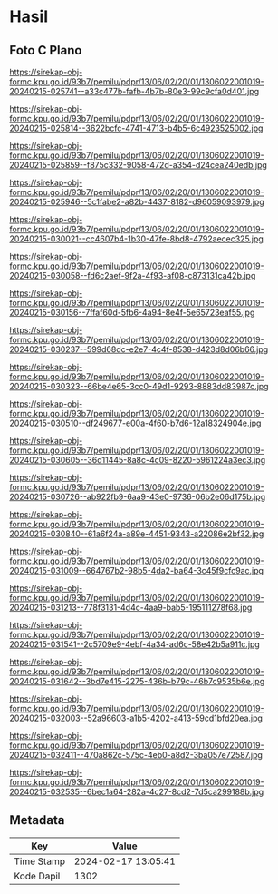 # Hasil

## Foto C Plano

https://sirekap-obj-formc.kpu.go.id/93b7/pemilu/pdpr/13/06/02/20/01/1306022001019-20240215-025741--a33c477b-fafb-4b7b-80e3-99c9cfa0d401.jpg

https://sirekap-obj-formc.kpu.go.id/93b7/pemilu/pdpr/13/06/02/20/01/1306022001019-20240215-025814--3622bcfc-4741-4713-b4b5-6c4923525002.jpg

https://sirekap-obj-formc.kpu.go.id/93b7/pemilu/pdpr/13/06/02/20/01/1306022001019-20240215-025859--f875c332-9058-472d-a354-d24cea240edb.jpg

https://sirekap-obj-formc.kpu.go.id/93b7/pemilu/pdpr/13/06/02/20/01/1306022001019-20240215-025946--5c1fabe2-a82b-4437-8182-d96059093979.jpg

https://sirekap-obj-formc.kpu.go.id/93b7/pemilu/pdpr/13/06/02/20/01/1306022001019-20240215-030021--cc4607b4-1b30-47fe-8bd8-4792aecec325.jpg

https://sirekap-obj-formc.kpu.go.id/93b7/pemilu/pdpr/13/06/02/20/01/1306022001019-20240215-030058--fd6c2aef-9f2a-4f93-af08-c873131ca42b.jpg

https://sirekap-obj-formc.kpu.go.id/93b7/pemilu/pdpr/13/06/02/20/01/1306022001019-20240215-030156--7ffaf60d-5fb6-4a94-8e4f-5e65723eaf55.jpg

https://sirekap-obj-formc.kpu.go.id/93b7/pemilu/pdpr/13/06/02/20/01/1306022001019-20240215-030237--599d68dc-e2e7-4c4f-8538-d423d8d06b66.jpg

https://sirekap-obj-formc.kpu.go.id/93b7/pemilu/pdpr/13/06/02/20/01/1306022001019-20240215-030323--66be4e65-3cc0-49d1-9293-8883dd83987c.jpg

https://sirekap-obj-formc.kpu.go.id/93b7/pemilu/pdpr/13/06/02/20/01/1306022001019-20240215-030510--df249677-e00a-4f60-b7d6-12a18324904e.jpg

https://sirekap-obj-formc.kpu.go.id/93b7/pemilu/pdpr/13/06/02/20/01/1306022001019-20240215-030605--36d11445-8a8c-4c09-8220-5961224a3ec3.jpg

https://sirekap-obj-formc.kpu.go.id/93b7/pemilu/pdpr/13/06/02/20/01/1306022001019-20240215-030726--ab922fb9-6aa9-43e0-9736-06b2e06d175b.jpg

https://sirekap-obj-formc.kpu.go.id/93b7/pemilu/pdpr/13/06/02/20/01/1306022001019-20240215-030840--61a6f24a-a89e-4451-9343-a22086e2bf32.jpg

https://sirekap-obj-formc.kpu.go.id/93b7/pemilu/pdpr/13/06/02/20/01/1306022001019-20240215-031009--664767b2-98b5-4da2-ba64-3c45f9cfc9ac.jpg

https://sirekap-obj-formc.kpu.go.id/93b7/pemilu/pdpr/13/06/02/20/01/1306022001019-20240215-031213--778f3131-4d4c-4aa9-bab5-195111278f68.jpg

https://sirekap-obj-formc.kpu.go.id/93b7/pemilu/pdpr/13/06/02/20/01/1306022001019-20240215-031541--2c5709e9-4ebf-4a34-ad6c-58e42b5a911c.jpg

https://sirekap-obj-formc.kpu.go.id/93b7/pemilu/pdpr/13/06/02/20/01/1306022001019-20240215-031642--3bd7e415-2275-436b-b79c-46b7c9535b6e.jpg

https://sirekap-obj-formc.kpu.go.id/93b7/pemilu/pdpr/13/06/02/20/01/1306022001019-20240215-032003--52a96603-a1b5-4202-a413-59cd1bfd20ea.jpg

https://sirekap-obj-formc.kpu.go.id/93b7/pemilu/pdpr/13/06/02/20/01/1306022001019-20240215-032411--470a862c-575c-4eb0-a8d2-3ba057e72587.jpg

https://sirekap-obj-formc.kpu.go.id/93b7/pemilu/pdpr/13/06/02/20/01/1306022001019-20240215-032535--6bec1a64-282a-4c27-8cd2-7d5ca299188b.jpg


## Metadata

| Key        | Value               |
| ---------- | ------------------- |
| Time Stamp | 2024-02-17 13:05:41 |
| Kode Dapil | 1302                |



